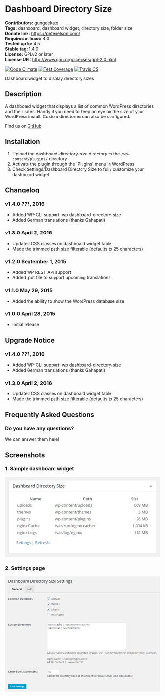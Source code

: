 # Dashboard Directory Size #
**Contributors:** gungeekatx  
**Tags:** dashboard, dashboard widget, directory size, folder size  
**Donate link:** https://petenelson.com/  
**Requires at least:** 4.0  
**Tested up to:** 4.5  
**Stable tag:** 1.4.0  
**License:** GPLv2 or later  
**License URI:** http://www.gnu.org/licenses/gpl-2.0.html  

[![Code Climate](https://codeclimate.com/github/petenelson/dashboard-directory-size/badges/gpa.svg)](https://codeclimate.com/github/petenelson/dashboard-directory-size)
[![Test Coverage](https://codeclimate.com/github/petenelson/dashboard-directory-size/badges/coverage.svg)](https://codeclimate.com/github/petenelson/dashboard-directory-size/coverage)
[![Travis CS](https://api.travis-ci.org/petenelson/dashboard-directory-size.svg)](https://travis-ci.org/petenelson/dashboard-directory-size)


Dashboard widget to display directory sizes

## Description ##

A dashboard widget that displays a list of common WordPress directories and their sizes.  Handy if you need to keep an eye on the size of your WordPress install.  Custom directories can also be configured.

Find us on [GitHub](https://github.com/petenelson/dashboard-directory-size)


## Installation ##

1. Upload the dashboard-directory-size directory to the `/wp-content/plugins/` directory
2. Activate the plugin through the 'Plugins' menu in WordPress
3. Check Settings/Dashboard Directory Size to fully customize your dashboard widget.


## Changelog ##

### v1.4.0 ???, 2016 ###
* Added WP-CLI support: wp dashboard-directory-size
* Added German translations (thanks Gahapati)

### v1.3.0 April 2, 2016 ###
* Updated CSS classes on dashboard widget table
* Made the trimmed path size filterable (defaults to 25 characters)

### v1.2.0 September 1, 2015 ###
* Added WP REST API support
* Added .pot file to support upcoming translations

### v1.1.0 May 29, 2015 ###
* Added the ability to show the WordPress database size

### v1.0.0 April 28, 2015 ###
* Initial release


## Upgrade Notice ##

### v1.4.0 ???, 2016 ###
* Added WP-CLI support: wp dashboard-directory-size
* Added German translations (thanks Gahapati)

### v1.3.0 April 2, 2016 ###
* Updated CSS classes on dashboard widget table
* Made the trimmed path size filterable (defaults to 25 characters)


## Frequently Asked Questions ##

### Do you have any questions? ###
We can answer them here!


## Screenshots ##

### 1. Sample dashboard widget ###
![Sample dashboard widget](https://raw.githubusercontent.com/petenelson/dashboard-directory-size/master/assets/screenshot-1.png)

### 2. Settings page ###
![Settings page](https://raw.githubusercontent.com/petenelson/dashboard-directory-size/master/assets/screenshot-2.png)

